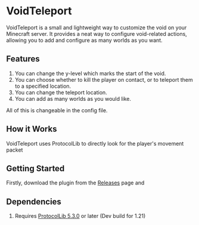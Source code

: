 # VoidTeleport

VoidTeleport is a small and lightweight way to customize the void
on your Minecraft server. It provides a neat way to configure void-related
actions, allowing you to add and configure as many worlds as you want.

## Features

1. You can change the y-level which marks the start of the void.
2. You can choose whether to kill the player on contact, or to
   teleport them to a specified location.
3. You can change the teleport location.
4. You can add as many worlds as you would like.

All of this is changeable in the config file.

## How it Works

VoidTeleport uses ProtocolLib to directly look for the player's
movement packet

## Getting Started

Firstly, download the plugin from the [Releases](https://github.com/xBackpack/VoidTeleport/releases)
page and

## Dependencies

1. Requires [ProtocolLib 5.3.0](https://www.spigotmc.org/resources/protocollib.1997/)
   or later (Dev build for 1.21)